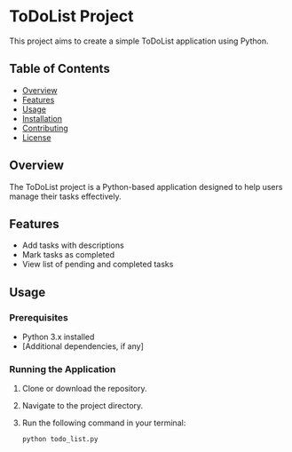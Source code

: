 # ToDoList Project

This project aims to create a simple ToDoList application using Python.

## Table of Contents
- [Overview](#overview)
- [Features](#features)
- [Usage](#usage)
- [Installation](#installation)
- [Contributing](#contributing)
- [License](#license)

## Overview

The ToDoList project is a Python-based application designed to help users manage their tasks effectively.

## Features

- Add tasks with descriptions
- Mark tasks as completed
- View list of pending and completed tasks

## Usage

### Prerequisites

- Python 3.x installed
- [Additional dependencies, if any]

### Running the Application

1. Clone or download the repository.
2. Navigate to the project directory.
3. Run the following command in your terminal:

   ```bash
   python todo_list.py
